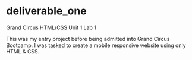# deliverable_one
Grand Circus HTML/CSS Unit 1 Lab 1

This was my entry project before being admitted into Grand Circus Bootcamp. I was tasked to create a mobile responsive website using only HTML & CSS. 
